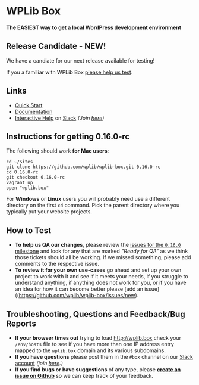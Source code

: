 # WPLib Box

**The EASIEST way to get a local WordPress development environment**

## Release Candidate - NEW! 

We have a candiate for our next release available for testing! 

If you a familiar with WPLib Box [please help us test](#instructions-for-0160-rc). 


## Links
 - [Quick Start](http://wplib.github.io/wplib-box/#quickstart)
 - [Documentation](http://wplib.github.io/wplib-box/)
 - [Interactive Help](wplib.slack.com) on [Slack](https://slackhq.com) <em>(Join [here](https://slackpass.io/wplib))</em>

## Instructions for getting 0.16.0-rc 

The following should work **for Mac users**: 

```
cd ~/Sites
git clone https://github.com/wplib/wplib-box.git 0.16.0-rc
cd 0.16.0-rc
git checkout 0.16.0-rc
vagrant up
open "wplib.box"
```
For **Windows** or **Linux** users you will probably need use a different directory on the first `cd` command. Pick the parent directory where you typically put your website projects.

## How to Test
- **To help us QA our changes**, please review the [issues for the `0.16.0` milestone](https://github.com/wplib/wplib-box/milestone/24) and look for any that are marked _"Ready for QA"_ as we think those tickets should all be working.  If we missed something, please add comments to the respective issue.
- **To review it for your own use-cases** go ahead and set up your own project to work with it and see if it meets your needs, if you struggle to understand anything, if anything does not work for you, or if you have an idea for how it can become better please [add an issue]((https://github.com/wplib/wplib-box/issues/new).


## Troubleshooting, Questions and Feedback/Bug Reports
- **If your browser times out** trying to load http://wplib.box check your `/env/hosts` file to see if you have more than one IP address entry mapped to the `wplib.box` domain and its various subdomains.
- **If you have questions** please post them in the `#box` channel on our [Slack account](wplib.slack.com) <em>(join [here](https://slackpass.io/wplib).)</em>
- **If you find bugs or have suggestions** of any type, please [**create an issue on Github**](https://github.com/wplib/wplib-box/issues/new) so we can keep track of your feedback.
